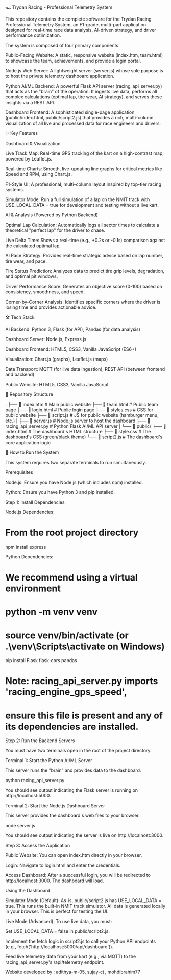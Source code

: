 🏎️ Trydan Racing - Professional Telemetry System

This repository contains the complete software for the Trydan Racing Professional Telemetry System, an F1-grade, multi-part application designed for real-time race data analysis, AI-driven strategy, and driver performance optimization.

The system is composed of four primary components:

Public-Facing Website: A static, responsive website (index.htm, team.html) to showcase the team, achievements, and provide a login portal.

Node.js Web Server: A lightweight server (server.js) whose sole purpose is to host the private telemetry dashboard application.

Python AI/ML Backend: A powerful Flask API server (racing_api_server.py) that acts as the "brain" of the operation. It ingests live data, performs all complex calculations (optimal lap, tire wear, AI strategy), and serves these insights via a REST API.

Dashboard Frontend: A sophisticated single-page application (public/index.html, public/script2.js) that provides a rich, multi-column visualization of all live and processed data for race engineers and drivers.

✨ Key Features

Dashboard & Visualization

Live Track Map: Real-time GPS tracking of the kart on a high-contrast map, powered by Leaflet.js.

Real-time Charts: Smooth, live-updating line graphs for critical metrics like Speed and RPM, using Chart.js.

F1-Style UI: A professional, multi-column layout inspired by top-tier racing systems.

Simulator Mode: Run a full simulation of a lap on the NMIT track with USE_LOCAL_DATA = true for development and testing without a live kart.

AI & Analysis (Powered by Python Backend)

Optimal Lap Calculation: Automatically logs all sector times to calculate a theoretical "perfect lap" for the driver to chase.

Live Delta Time: Shows a real-time (e.g., +0.2s or -0.1s) comparison against the calculated optimal lap.

AI Race Strategy: Provides real-time strategic advice based on lap number, tire wear, and pace.

Tire Status Prediction: Analyzes data to predict tire grip levels, degradation, and optimal pit windows.

Driver Performance Score: Generates an objective score (0-100) based on consistency, smoothness, and speed.

Corner-by-Corner Analysis: Identifies specific corners where the driver is losing time and provides actionable advice.

🛠️ Tech Stack

AI Backend: Python 3, Flask (for API), Pandas (for data analysis)

Dashboard Server: Node.js, Express.js

Dashboard Frontend: HTML5, CSS3, Vanilla JavaScript (ES6+)

Visualization: Chart.js (graphs), Leaflet.js (maps)

Data Transport: MQTT (for live data ingestion), REST API (between frontend and backend)

Public Website: HTML5, CSS3, Vanilla JavaScript

📁 Repository Structure

.
├── 📄 index.htm               # Main public website
├── 📄 team.html                 # Public team page
├── 📄 login.html                # Public login page
├── 📄 styles.css                # CSS for public website
├── 📄 script.js                 # JS for public website (hamburger menu, etc.)
|
├── 📄 server.js                 # Node.js server to host the dashboard
├── 📄 racing_api_server.py    # Python Flask AI/ML API server
|
└── 📁 public/
    ├── 📄 index.html            # The dashboard's HTML structure
    ├── 📄 style.css             # The dashboard's CSS (green/black theme)
    └── 📄 script2.js            # The dashboard's core application logic


🚀 How to Run the System

This system requires two separate terminals to run simultaneously.

Prerequisites

Node.js: Ensure you have Node.js (which includes npm) installed.

Python: Ensure you have Python 3 and pip installed.

Step 1: Install Dependencies

Node.js Dependencies:

# From the root project directory
npm install express


Python Dependencies:

# We recommend using a virtual environment
# python -m venv venv
# source venv/bin/activate  (or .\venv\Scripts\activate on Windows)

pip install Flask flask-cors pandas
# Note: racing_api_server.py imports 'racing_engine_gps_speed',
# ensure this file is present and any of its dependencies are installed.


Step 2: Run the Backend Servers

You must have two terminals open in the root of the project directory.

Terminal 1: Start the Python AI/ML Server

This server runs the "brain" and provides data to the dashboard.

python racing_api_server.py


You should see output indicating the Flask server is running on http://localhost:5000.

Terminal 2: Start the Node.js Dashboard Server

This server provides the dashboard's web files to your browser.

node server.js


You should see output indicating the server is live on http://localhost:3000.

Step 3: Access the Application

Public Website: You can open index.htm directly in your browser.

Login: Navigate to login.html and enter the credentials.

Access Dashboard: After a successful login, you will be redirected to http://localhost:3000. The dashboard will load.

Using the Dashboard

Simulator Mode (Default): As-is, public/script2.js has USE_LOCAL_DATA = true. This runs the built-in NMIT track simulator. All data is generated locally in your browser. This is perfect for testing the UI.

Live Mode (Advanced): To use live data, you must:

Set USE_LOCAL_DATA = false in public/script2.js.

Implement the fetch logic in script2.js to call your Python API endpoints (e.g., fetch('http://localhost:5000/api/dashboard')).

Feed live telemetry data from your kart (e.g., via MQTT) to the racing_api_server.py's /api/telemetry endpoint.


 Website developed by : adithya-m-05, sujay-cj , mohdibrahim77
